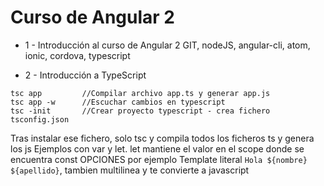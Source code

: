 # Curso de Angular 2

* 1 - Introducción al curso de Angular 2
GIT, nodeJS, angular-cli, atom, ionic, cordova, typescript

* 2 - Introducción a TypeScript
```
tsc app         //Compilar archivo app.ts y generar app.js
tsc app -w      //Escuchar cambios en typescript
tsc -init       //Crear proyecto typescript - crea fichero tsconfig.json
```
Tras instalar ese fichero, solo tsc y compila todos los ficheros ts y genera los js
Ejemplos con var y let. let mantiene el valor en el scope donde se encuentra
const OPCIONES por ejemplo
Template literal `Hola ${nombre} ${apellido}`, tambien multilinea y te convierte a javascript